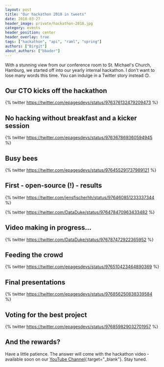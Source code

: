 ```yaml
---
layout: post
title: "Our hackathon 2018 in tweets"
date: 2018-03-27
header_image: private/hackathon-2018.jpg
category: events
header_position: center
header_overlay: true
tags: ["hackathon", "api", "raml", "spring"]
authors: ["Birgit"]
about_authors: ["bbader"]
---
```


With a stunning view from our conference room to St. Michael's Church, Hamburg, we started off into our yearly internal hackathon.
I don't want to lose many words this time.
You can indulge in a Twitter story instead 🙃.

## Our CTO kicks off the hackathon

{% twitter https://twitter.com/epagesdevs/status/976376132479209473 %}

## No hacking without breakfast and a kicker session

{% twitter https://twitter.com/epagesdevs/status/976367869360594945 %}

## Busy bees

{% twitter https://twitter.com/epagesdevs/status/976455291737989121 %}

## First - open-source (!) - results

{% twitter https://twitter.com/jensfischerhh/status/976460851233337344 %}

{% twitter https://twitter.com/DataDuke/status/976478470963433482 %}

## Video making in progress...

{% twitter https://twitter.com/DataDuke/status/976787472922365952 %}

## Feeding the crowd

{% twitter https://twitter.com/epagesdevs/status/976510423464890369 %}

## Final presentations

{% twitter https://twitter.com/epagesdevs/status/976856250838339584 %}

## Voting for the best project

{% twitter https://twitter.com/epagesdevs/status/976859829032701957 %}

## And the rewards?

Have a little patience.
The answer will come with the hackathon video - available soon on our [YouTube Channel](https://www.youtube.com/channel/UCI5hX9kgUGFnYpfxZYxlP0Q){:target="_blank"}.
Stay tuned.
